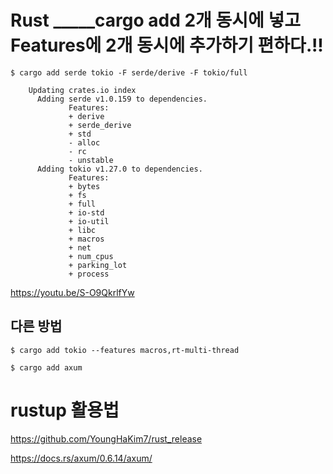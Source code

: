 # Rust _____cargo add 2개 동시에 넣고 Features에 2개 동시에 추가하기 편하다.!!

```
$ cargo add serde tokio -F serde/derive -F tokio/full

    Updating crates.io index
      Adding serde v1.0.159 to dependencies.
             Features:
             + derive
             + serde_derive
             + std
             - alloc
             - rc
             - unstable
      Adding tokio v1.27.0 to dependencies.
             Features:
             + bytes
             + fs
             + full
             + io-std
             + io-util
             + libc
             + macros
             + net
             + num_cpus
             + parking_lot
             + process
```

https://youtu.be/S-O9QkrlfYw

## 다른 방법

```
$ cargo add tokio --features macros,rt-multi-thread
```

```
$ cargo add axum
```

# rustup 활용법

https://github.com/YoungHaKim7/rust_release

https://docs.rs/axum/0.6.14/axum/
